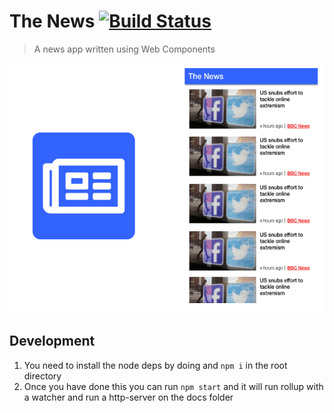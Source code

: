 # The News [![Build Status](https://travis-ci.org/gavinhenderson/web-components-news.svg?branch=master)](https://travis-ci.org/gavinhenderson/web-components-news)

> A news app written using Web Components

<p align='center'>
  <img height='400' src='header.png'>
</p>

## Development

1. You need to install the node deps by doing and `npm i` in the root directory
2. Once you have done this you can run `npm start` and it will run rollup with a watcher and run a http-server on the docs folder
